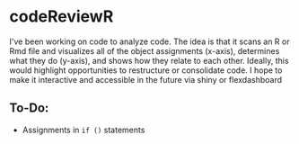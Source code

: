 # codeReviewR

I've been working on code to analyze code. The idea is that it scans an R or Rmd file and visualizes all of the object assignments (x-axis), determines what they do (y-axis), and shows how they relate to each other. Ideally, this would highlight opportunities to restructure or consolidate code. I hope to make it interactive and accessible in the future via shiny or flexdashboard


## To-Do:

* Assignments in `if ()` statements
